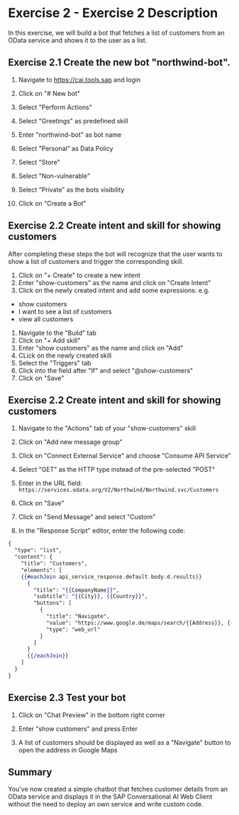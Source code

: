 # Exercise 2 - Exercise 2 Description

In this exercise, we will build a bot that fetches a list of customers from an OData service and shows it to the user as a list.

## Exercise 2.1 Create the new bot "northwind-bot".

1. Navigate to https://cai.tools.sap and login

2. Click on "# New bot"

3. Select "Perform Actions"

4. Select "Greetings" as predefined skill

2.	Enter "northwind-bot" as bot name

1. Select "Personal" as Data Policy

1. Select "Store"

1. Select "Non-vulnerable"

1. Select "Private" as the bots visibility

1. Click on "Create a Bot"

## Exercise 2.2 Create intent and skill for showing customers

After completing these steps the bot will recognize that the user wants to show a list of customers and trigger the corresponding skill.

1. Click on "+ Create" to create a new intent
1. Enter "show-customers" as the name and click on "Create Intent"
1. Click on the newly created intent and add some expressions: e.g.
  - show customers
  - I want to see a list of customers
  - view all customers
1. Navigate to the "Build" tab
1. Click on "+ Add skill"
1. Enter "show customers" as the name and click on "Add"
1. CLick on the newly created skill
1. Select the "Triggers" tab
1. Click into the field after "If" and select "@show-customers"
1. Click on "Save"

## Exercise 2.2 Create intent and skill for showing customers

1. Navigate to the "Actions" tab of your "show-customers" skill

1. Click on "Add new message group"

1. Click on "Connect External Service" and choose "Consume API Service"

1. Select "GET" as the HTTP type instead of the pre-selected "POST"

1. Enter in the URL field: `https://services.odata.org/V2/Northwind/Northwind.svc/Customers`

1. Click on "Save"

1. Click on "Send Message" and select "Custom"

1.	In the "Response Script" editor, enter the following code:
```handlebars
{
  "type": "list",
  "content": {
    "title": "Customers",
    "elements": [
    {{#eachJoin api_service_response.default.body.d.results}}
      {
        "title": "{{CompanyName}}",
        "subtitle": "{{City}}, {{Country}}",
        "buttons": [
          {
            "title": "Navigate",
            "value": "https://www.google.de/maps/search/{{Address}}, {{City}}, {{Country}}",
            "type": "web_url"
          }
        ]
      }
      {{/eachJoin}}
    ]
  }
}
```

## Exercise 2.3 Test your bot

1. Click on "Chat Preview" in the bottom right corner

2. Enter "show customers" and press Enter

3. A list of customers should be displayed as well as a "Navigate" button to open the address in Google Maps

## Summary

You've now created a simple chatbot that fetches customer details from an OData service and displays it in the SAP Conversational AI Web Client without the need to deploy an own service and write custom code.
